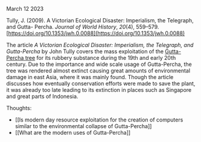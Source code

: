 March 12 2023

Tully, J. (2009). A Victorian Ecological Disaster: Imperialism, the Telegraph, and Gutta-
	Percha. _Journal of World History_, _20_(4), 559–579. [https://doi.org/10.1353/jwh.0.0088](https://doi.org/10.1353/jwh.0.0088)

The article _A Victorian Ecological Disaster: Imperialism, the Telegraph, and Gutta-Percha_ by John Tully covers the mass exploitation of the [Gutta-Percha tree](https://en.wikipedia.org/wiki/Gutta-percha) for its rubbery substance during the 19th and early 20th century. Due to the importance and wide scale usage of Gutta-Percha, the tree was rendered almost extinct causing great amounts of environmental damage in east Asia, where it was mainly found. Though the article discusses how eventually conservation efforts were made to save the plant, it was already too late leading to its extinction in places such as Singapore and great parts of Indonesia.

Thoughts:<br>
- [[Is modern day resource exploitation for the creation of computers similar to the environmental collapse of Gutta-Percha]]<br>
- [[What are the modern uses of Gutta-Percha]]<br>
